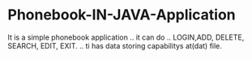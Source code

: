 # Phonebook-IN-JAVA-Application
It is a simple phonebook application .. it can do .. LOGIN,ADD, DELETE, SEARCH, EDIT, EXIT.
.. ti has  data  storing capabilitys at(dat) file.
